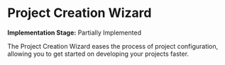 # Project Creation Wizard

**Implementation Stage:** Partially Implemented

The Project Creation Wizard eases the process of 
project configuration, allowing you to get started 
on developing your projects faster.

